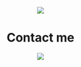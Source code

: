 <p align="center">
    <img src="https://github.com/Vladyslav-Vakaliuk/Vladyslav-Vakaliuk/blob/main/assets/base_AdobeExpress%20(1).gif">
</p>


<h1 align="center">Contact me</h1>


<p align="center">
    <img src="https://img.shields.io/badge/-Telegram-229ED9?style=for-the-badge&logo=telegram&logoColor=229ED9">
</p>


<!-- [![Telegram](https://img.shields.io/badge/-Telegram-229ED9?style=for-the-badge&logo=telegram&logoColor=229ED9)](https://t.me/vakal33) -->
